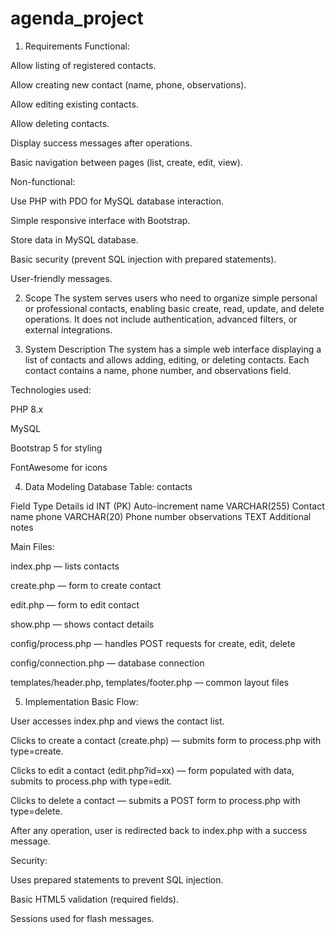 # agenda_project
1. Requirements
   Functional:

Allow listing of registered contacts.

Allow creating new contact (name, phone, observations).

Allow editing existing contacts.

Allow deleting contacts.

Display success messages after operations.

Basic navigation between pages (list, create, edit, view).

Non-functional:

Use PHP with PDO for MySQL database interaction.

Simple responsive interface with Bootstrap.

Store data in MySQL database.

Basic security (prevent SQL injection with prepared statements).

User-friendly messages.

2. Scope
   The system serves users who need to organize simple personal or professional contacts, enabling basic create, read, update, and delete operations. It does not include authentication, advanced filters, or external integrations.

3. System Description
   The system has a simple web interface displaying a list of contacts and allows adding, editing, or deleting contacts. Each contact contains a name, phone number, and observations field.

Technologies used:

PHP 8.x

MySQL

Bootstrap 5 for styling

FontAwesome for icons

4. Data Modeling
   Database Table: contacts

Field	Type	Details
id	INT (PK)	Auto-increment
name	VARCHAR(255)	Contact name
phone	VARCHAR(20)	Phone number
observations	TEXT	Additional notes

Main Files:

index.php — lists contacts

create.php — form to create contact

edit.php — form to edit contact

show.php — shows contact details

config/process.php — handles POST requests for create, edit, delete

config/connection.php — database connection

templates/header.php, templates/footer.php — common layout files

5. Implementation
   Basic Flow:

User accesses index.php and views the contact list.

Clicks to create a contact (create.php) — submits form to process.php with type=create.

Clicks to edit a contact (edit.php?id=xx) — form populated with data, submits to process.php with type=edit.

Clicks to delete a contact — submits a POST form to process.php with type=delete.

After any operation, user is redirected back to index.php with a success message.

Security:

Uses prepared statements to prevent SQL injection.

Basic HTML5 validation (required fields).

Sessions used for flash messages.